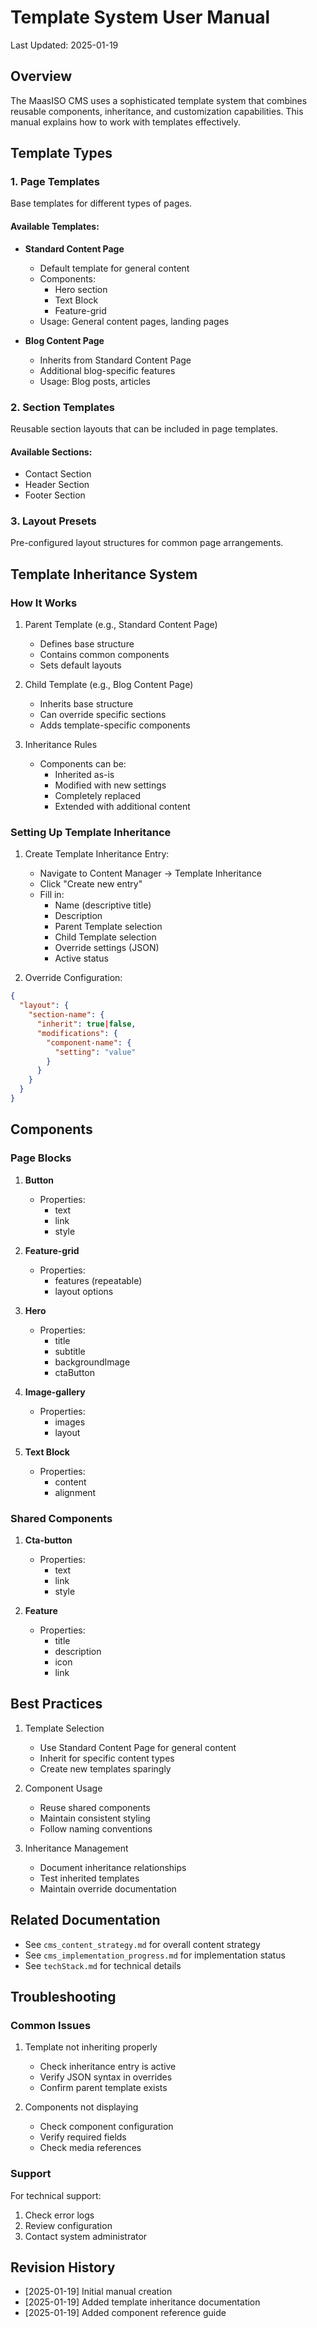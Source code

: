 # Template System User Manual
Last Updated: 2025-01-19

## Overview

The MaasISO CMS uses a sophisticated template system that combines reusable components, inheritance, and customization capabilities. This manual explains how to work with templates effectively.

## Template Types

### 1. Page Templates
Base templates for different types of pages.

#### Available Templates:
- **Standard Content Page**
  - Default template for general content
  - Components:
    * Hero section
    * Text Block
    * Feature-grid
  - Usage: General content pages, landing pages

- **Blog Content Page**
  - Inherits from Standard Content Page
  - Additional blog-specific features
  - Usage: Blog posts, articles

### 2. Section Templates
Reusable section layouts that can be included in page templates.

#### Available Sections:
- Contact Section
- Header Section
- Footer Section

### 3. Layout Presets
Pre-configured layout structures for common page arrangements.

## Template Inheritance System

### How It Works
1. Parent Template (e.g., Standard Content Page)
   - Defines base structure
   - Contains common components
   - Sets default layouts

2. Child Template (e.g., Blog Content Page)
   - Inherits base structure
   - Can override specific sections
   - Adds template-specific components

3. Inheritance Rules
   - Components can be:
     * Inherited as-is
     * Modified with new settings
     * Completely replaced
     * Extended with additional content

### Setting Up Template Inheritance

1. Create Template Inheritance Entry:
   - Navigate to Content Manager → Template Inheritance
   - Click "Create new entry"
   - Fill in:
     * Name (descriptive title)
     * Description
     * Parent Template selection
     * Child Template selection
     * Override settings (JSON)
     * Active status

2. Override Configuration:
```json
{
  "layout": {
    "section-name": {
      "inherit": true|false,
      "modifications": {
        "component-name": {
          "setting": "value"
        }
      }
    }
  }
}
```

## Components

### Page Blocks
1. **Button**
   - Properties:
     * text
     * link
     * style

2. **Feature-grid**
   - Properties:
     * features (repeatable)
     * layout options

3. **Hero**
   - Properties:
     * title
     * subtitle
     * backgroundImage
     * ctaButton

4. **Image-gallery**
   - Properties:
     * images
     * layout

5. **Text Block**
   - Properties:
     * content
     * alignment

### Shared Components
1. **Cta-button**
   - Properties:
     * text
     * link
     * style

2. **Feature**
   - Properties:
     * title
     * description
     * icon
     * link

## Best Practices

1. Template Selection
   - Use Standard Content Page for general content
   - Inherit for specific content types
   - Create new templates sparingly

2. Component Usage
   - Reuse shared components
   - Maintain consistent styling
   - Follow naming conventions

3. Inheritance Management
   - Document inheritance relationships
   - Test inherited templates
   - Maintain override documentation

## Related Documentation
- See `cms_content_strategy.md` for overall content strategy
- See `cms_implementation_progress.md` for implementation status
- See `techStack.md` for technical details

## Troubleshooting

### Common Issues
1. Template not inheriting properly
   - Check inheritance entry is active
   - Verify JSON syntax in overrides
   - Confirm parent template exists

2. Components not displaying
   - Check component configuration
   - Verify required fields
   - Check media references

### Support
For technical support:
1. Check error logs
2. Review configuration
3. Contact system administrator

## Revision History
- [2025-01-19] Initial manual creation
- [2025-01-19] Added template inheritance documentation
- [2025-01-19] Added component reference guide
